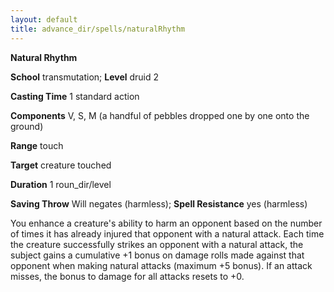 ```yaml
---
layout: default
title: advance_dir/spells/naturalRhythm
---
```

 **Natural Rhythm**

**School** transmutation; **Level** druid 2

**Casting Time** 1 standard action

**Components** V, S, M (a handful of pebbles dropped one by one onto the ground)

**Range** touch

**Target** creature touched

**Duration** 1 roun_dir/level

**Saving Throw** Will negates (harmless); **Spell Resistance** yes (harmless)

You enhance a creature's ability to harm an opponent based on the number of times it has already injured that opponent with a natural attack. Each time the creature successfully strikes an opponent with a natural attack, the subject gains a cumulative +1 bonus on damage rolls made against that opponent when making natural attacks (maximum +5 bonus). If an attack misses, the bonus to damage for all attacks resets to +0.


